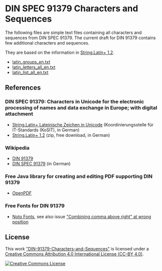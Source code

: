 # DIN SPEC 91379 Characters and Sequences
The following files are simple text files containing all characters and sequences from DIN SPEC 91379.
The current draft for DIN 91379 contains few additional characters and sequences.

They are based on the information in [String.Latin+ 1.2](https://www.xoev.de/sixcms/media.php/13/StringLatin%2012.zip).

- [latin_groups_en.txt](https://github.com/String-Latin/DIN-91379-Characters-and-Sequences/blob/main/latin_groups_en.txt)
- [latin_letters_all_en.txt](https://github.com/String-Latin/DIN-91379-Characters-and-Sequences/blob/main/latin_letters_all_en.txt)
- [latin_list_all_en.txt](https://github.com/String-Latin/DIN-91379-Characters-and-Sequences/blob/main/latin_list_all_en.txt)

## References
### DIN SPEC 91379: Characters in Unicode for the electronic processing of names and data exchange in Europe; with digital attachment
- [String.Latin+ Lateinische Zeichen in Unicode](https://www.xoev.de/string-latin-4813) (Koordinierungsstelle für IT-Standards (KoSIT), in German)
- [String.Latin+ 1.2](https://www.xoev.de/sixcms/media.php/13/StringLatin%2012.zip)     (zip, free download, in German)

### Wikipedia
- [DIN 91379](https://en.wikipedia.org/wiki/DIN_91379)
- [DIN SPEC 91379](https://de.wikipedia.org/wiki/DIN_SPEC_91379) (in German)

### Free Java library for creating and editing PDF supporting DIN 91379
- [OpenPDF](https://github.com/LibrePDF/OpenPDF)

### Free Fonts for DIN 91379
- [Noto Fonts](https://github.com/googlefonts/noto-fonts), 
  see also issue ["Combining comma above right" at wrong position](https://github.com/googlefonts/noto-fonts/issues/1882)

## License
This work ["DIN-91379-Characters-and-Sequences"](https://github.com/String-Latin/DIN-91379-Characters-and-Sequences)
is licensed under a [Creative Commons Attribution 4.0 International License (CC-BY 4.0)](http://creativecommons.org/licenses/by/4.0/).

[![Creative Commons License](https://i.creativecommons.org/l/by/4.0/88x31.png)](http://creativecommons.org/licenses/by/4.0/)
